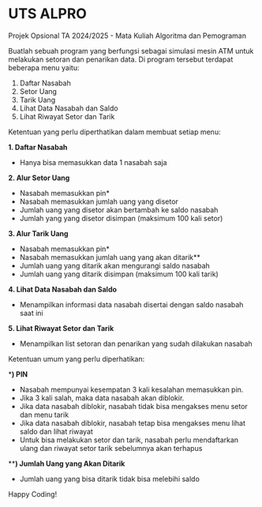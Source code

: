 # UTS ALPRO

Projek Opsional TA 2024/2025 - Mata Kuliah Algoritma dan Pemograman

Buatlah sebuah program yang berfungsi sebagai simulasi mesin ATM untuk melakukan setoran dan penarikan data. Di program tersebut terdapat beberapa menu yaitu:
1. Daftar Nasabah
2. Setor Uang
3. Tarik Uang
4. Lihat Data Nasabah dan Saldo
5. Lihat Riwayat Setor dan Tarik

Ketentuan yang perlu diperthatikan dalam membuat setiap menu:

**1. Daftar Nasabah**
- Hanya bisa memasukkan data 1 nasabah saja

**2. Alur Setor Uang**
- Nasabah memasukkan pin*
- Nasabah memasukkan jumlah uang yang disetor
- Jumlah uang yang disetor akan bertambah ke saldo nasabah
- Jumlah yang yang disetor disimpan (maksimum 100 kali setor)

**3. Alur Tarik Uang**
- Nasabah memasukkan pin*
- Nasabah memasukkan jumlah uang yang akan ditarik**
- Jumlah uang yang ditarik akan mengurangi saldo nasabah
- Jumlah uang yang ditarik disimpan (maksimum 100 kali tarik)

**4. Lihat Data Nasabah dan Saldo**
- Menampilkan informasi data nasabah disertai dengan saldo nasabah saat ini

**5. Lihat Riwayat Setor dan Tarik**
- Menampilkan list setoran dan penarikan yang sudah dilakukan nasabah

Ketentuan umum yang perlu diperhatikan:

***) PIN**
- Nasabah mempunyai kesempatan 3 kali kesalahan memasukkan pin.
- Jika 3 kali salah, maka data nasabah akan diblokir.
- Jika data nasabah diblokir, nasabah tidak bisa mengakses menu setor dan menu tarik
- Jika data nasabah diblokir, nasabah tetap bisa mengakses menu lihat saldo dan lihat riwayat
- Untuk bisa melakukan setor dan tarik, nasabah perlu mendaftarkan ulang dan riwayat setor tarik sebelumnya akan terhapus

****) Jumlah Uang yang Akan Ditarik**
- Jumlah uang yang bisa ditarik tidak bisa melebihi saldo

Happy Coding!
